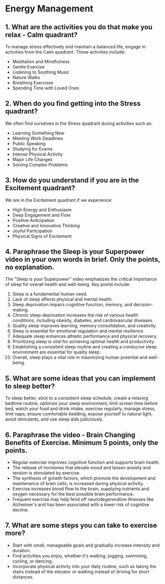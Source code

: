 # Energy Management

## 1. **What are the activities you do that make you relax - Calm quadrant?**  
To manage stress effectively and maintain a balanced life, engage in activities from the Calm quadrant. These activities include:

- Meditation and Mindfulness
- Gentle Exercise 
- Listening to Soothing Music
- Nature Walks
- Breathing Exercises
- Spending Time with Loved Ones

## 2.  **When do you find getting into the Stress quadrant?**   
We often find ourselves in the Stress quadrant during activities such as:

- Learning Something New
- Meeting Work Deadlines
- Public Speaking
- Studying for Exams
- Intense Physical Activity
- Major Life Changes
- Solving Complex Problems

## 3. **How do you understand if you are in the Excitement quadrant?**  
We are in the Excitement quadrant if we experience:

- High Energy and Enthusiasm
- Deep Engagement and Flow
- Positive Anticipation
- Creative and Innovative Thinking
- Joyful Participation
- Physical Signs of Excitement

## 4. **Paraphrase the Sleep is your Superpower video in your own words in brief. Only the points, no explanation.**  
The "Sleep is your Superpower" video emphasizes the critical importance of sleep for overall health and well-being. Key points include:

1. Sleep is a fundamental human need.
2. Lack of sleep affects physical and mental health.
3. Sleep deprivation impairs cognitive function, memory, and decision-making.
4. Chronic sleep deprivation increases the risk of various health conditions, including obesity, diabetes, and cardiovascular diseases.
5. Quality sleep improves learning, memory consolidation, and creativity.
6. Sleep is essential for emotional regulation and mental resilience.
7. Adequate sleep enhances athletic performance and physical recovery.
8. Prioritizing sleep is vital for achieving optimal health and productivity.
9. Establishing a consistent sleep routine and creating a conducive sleep environment are essential for quality sleep.
10. Overall, sleep plays a vital role in maximizing human potential and well-being.

## 5. **What are some ideas that you can implement to sleep better?**  

To sleep better, stick to a consistent sleep schedule, create a relaxing bedtime routine, optimize your sleep environment, limit screen time before bed, watch your food and drink intake, exercise regularly, manage stress, limit naps, ensure comfortable bedding, expose yourself to natural light, avoid stimulants, and use sleep aids judiciously.

## 6. **Paraphrase the video - Brain Changing Benefits of Exercise. Minimum 5 points, only the points.**   

- Regular exercise improves cognitive function and supports brain health.
- The release of hormones that elevate mood and lessen anxiety and tension is stimulated by exercise.
- The synthesis of growth factors, which promote the development and maintenance of brain cells, is increased during physical activity.
- Exercise increases blood flow to the brain, supplying nutrients and oxygen necessary for the best possible brain performance.
- Frequent exercise may help fend off neurodegenerative illnesses like Alzheimer's and has been associated with a lower risk of cognitive decline.

## 7. **What are some steps you can take to exercise more?**  

- Start with small, manageable goals and gradually increase intensity and duration.
- Find activities you enjoy, whether it's walking, jogging, swimming, cycling, or dancing.
- Incorporate physical activity into your daily routine, such as taking the stairs instead of the elevator or walking instead of driving for short distances.




